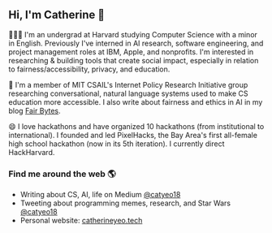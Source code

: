 ## Hi, I'm Catherine 👋

👩🏻‍💻 I'm an undergrad at Harvard studying Computer Science with a minor in English. Previously I've interned in AI research, software engineering, and project management roles at IBM, Apple, and nonprofits. I'm interested in researching & building tools that create social impact, especially in relation to fairness/accessibility, privacy, and education.

🔭 I'm a member of MIT CSAIL's Internet Policy Research Initiative group researching conversational, natural language systems used to make CS education more accessible. I also write about fairness and ethics in AI in my blog [Fair Bytes](http://fairbytes.org/).

😄 I love hackathons and have organized 10 hackathons (from institutional to international). I founded and led PixelHacks, the Bay Area's first all-female high school hackathon (now in its 5th iteration). I currently direct HackHarvard.

### Find me around the web 🌎
- Writing about CS, AI, life on Medium [@catyeo18](https://medium.com/@catyeo18)
- Tweeting about programming memes, research, and Star Wars [@catyeo18](https://twitter.com/catyeo18)
- Personal website: [catherineyeo.tech](http://catherineyeo.tech/)


<!--
**catyeo18/catyeo18** is a ✨ _special_ ✨ repository because its `README.md` (this file) appears on your GitHub profile.

Here are some ideas to get you started:

- 🔭 I’m currently working on ...
- 🌱 I’m currently learning ...
- 👯 I’m looking to collaborate on ...
- 🤔 I’m looking for help with ...
- 💬 Ask me about ...
- 📫 How to reach me: ...
- 😄 Pronouns: ...
- ⚡ Fun fact: ...
-->
